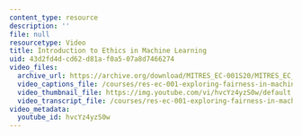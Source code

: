 ```yaml
---
content_type: resource
description: ''
file: null
resourcetype: Video
title: Introduction to Ethics in Machine Learning
uid: 43d2fd4d-cd62-d81a-f0a5-07a8d7466274
video_files:
  archive_url: https://archive.org/download/MITRES_EC-001S20/MITRES_EC_001S20_video01_300k.mp4
  video_captions_file: /courses/res-ec-001-exploring-fairness-in-machine-learning-for-international-development-spring-2020/0b7be628e5a35f5eab1574748cc742b1_hvcYz4yzS0w.vtt
  video_thumbnail_file: https://img.youtube.com/vi/hvcYz4yzS0w/default.jpg
  video_transcript_file: /courses/res-ec-001-exploring-fairness-in-machine-learning-for-international-development-spring-2020/4f262ef0f2e28d354df9d342fb208acc_hvcYz4yzS0w.pdf
video_metadata:
  youtube_id: hvcYz4yzS0w
---
```

